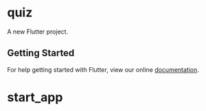 # quiz

A new Flutter project.

## Getting Started

For help getting started with Flutter, view our online
[documentation](https://flutter.io/).
# start_app
